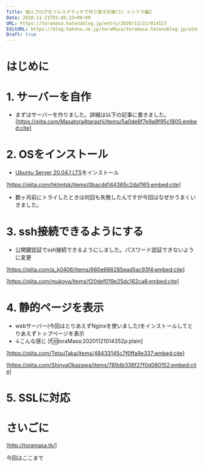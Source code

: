 ```yaml
---
Title: 個人ブログをフルスクラッチで作り直す計画(1) インフラ編2
Date: 2020-11-21T01:45:23+09:00
URL: https://toramasa.hatenablog.jp/entry/2020/11/21/014523
EditURL: https://blog.hatena.ne.jp/toraMasa/toramasa.hatenablog.jp/atom/entry/26006613655055091
Draft: true
---
```


# はじめに

# 1. サーバーを自作
- まずはサーバーを作りました。詳細は以下の記事に書きました。
[https://qiita.com/MasatoraAtarashi/items/5a0de8f7e9a9f95c1805:embed:cite]



# 2. OSをインストール
- [Ubuntu Server 20.04.1 LTS](https://ubuntu.com/server)をインストール

[https://qiita.com/hktmtsk/items/0bacdd144365c2da1165:embed:cite]


- 数ヶ月前にトライしたときは何回も失敗したんですが今回はなぜかうまくいきました。


# 3. ssh接続できるようにする
- 公開鍵認証でssh接続できるようにしました。パスワード認証できないように変更


[https://qiita.com/a_k0406/items/660e686285ead5ac93f4:embed:cite]



[https://qiita.com/mukoya/items/f20def019e25dc162ca8:embed:cite]



# 4. 静的ページを表示
- webサーバー(今回はとりあえずNginxを使いました)をインストールしてとりあえずトップページを表示
- ↓こんな感じ
[f:id:toraMasa:20201121014352p:plain]


[https://qiita.com/TetsuTaka/items/48433145c7f0ffa9e337:embed:cite]


[https://qiita.com/ShinyaOkazawa/items/789db336f27f0d080152:embed:cite]





# 5. SSLに対応


# さいごに


[http://toramasa.tk/]


今回はここまで
